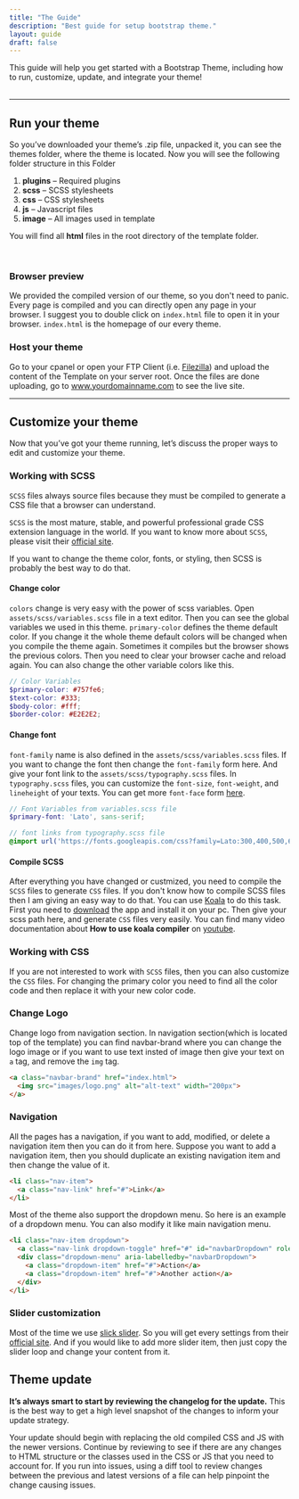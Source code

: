 ```yaml
---
title: "The Guide"
description: "Best guide for setup bootstrap theme."
layout: guide
draft: false
---
```


This guide will help you get started with a Bootstrap Theme, including how to run, customize, update, and integrate your theme!
<br>
<br>
<hr>

## Run your theme
So you’ve downloaded your theme’s .zip file, unpacked it, you can see the themes folder, where the theme is located. Now you will see the following folder structure in this Folder

1. **plugins** – Required plugins
2. **scss** – SCSS stylesheets
2. **css** – CSS stylesheets
3. **js** – Javascript files
4. **image** – All images used in template

You will find all **html** files in the root directory of the template folder.

<br>

### Browser preview
We provided the compiled version of our theme, so you don't need to panic. Every page is compiled and you can directly open any page in your browser. I suggest you to double click on `index.html` file to open it in your browser. `index.html` is the homepage of our every theme.

### Host your theme
Go to your cpanel or open your FTP Client (i.e. [Filezilla](https://sourceforge.net/projects/filezilla/files/)) and upload the content of the Template on your server root. Once the files are done uploading, go to www.yourdomainname.com to see the live site.

<hr>

## Customize your theme
Now that you’ve got your theme running, let’s discuss the proper ways to edit and customize your theme.

### Working with SCSS
`SCSS` files always source files because they must be compiled to generate a CSS file that a browser can understand.

`SCSS` is the most mature, stable, and powerful professional grade CSS extension language in the world. If you want to know more about `SCSS`, please visit their [official site](https://sass-lang.com/).

If you want to change the theme color, fonts, or styling, then SCSS is probably the best way to do that. 

#### Change color
`colors` change is very easy with the power of scss variables. Open `assets/scss/variables.scss` file in a text editor. Then you can see the global variables we used in this theme. `primary-color` defines the theme default color. If you change it the whole theme default colors will be changed when you compile the theme again. Sometimes it compiles but the browser shows the previous colors. Then you need to clear your browser cache and reload again. You can also change the other variable colors like this.

```scss
// Color Variables
$primary-color: #757fe6;
$text-color: #333;
$body-color: #fff;
$border-color: #E2E2E2;
```

#### Change font
`font-family` name is also defined in the `assets/scss/variables.scss` files. If you want to change the font then change the `font-family` form here. And give your font link to the `assets/scss/typography.scss` files. In `typography.scss` files, you can customize the `font-size`, `font-weight`, and `lineheight` of your texts. You can get more `font-face` form [here](https://fonts.google.com/).

```scss
// Font Variables from variables.scss file
$primary-font: 'Lato', sans-serif;

// font links from typography.scss file
@import url('https://fonts.googleapis.com/css?family=Lato:300,400,500,600,700,800&display=swap');
```
#### Compile SCSS
After everything you have changed or custmized, you need to compile the `SCSS` files to generate `CSS` files.
If you don't know how to compile SCSS files then I am giving an easy way to do that. You can use [Koala](http://koala-app.com/) to do this task. First you need to [download](http://koala-app.com/) the app and install it on your pc. Then give your scss path here, and generate `CSS` files very easily. You can find many video documentation about **How to use koala compiler** on [youtube](https://youtube.com).

### Working with CSS
If you are not interested to work with `SCSS` files, then you can also customize the `CSS` files. For changing the primary color you need to find all the color code and then replace it with your new color code.


### Change Logo
Change logo from navigation section. In navigation section(which is located top of the template) you can find navbar-brand where you can change the logo image or if you want to use text insted of image then give your text on `a` tag, and remove the `img` tag.

```html
<a class="navbar-brand" href="index.html">
  <img src="images/logo.png" alt="alt-text" width="200px">
</a>
```

### Navigation
All the pages has a navigation, if you want to add, modified, or delete a navigation item then you can do it from here. Suppose you want to add a navigation item, then you should duplicate an existing navigation item and then change the value of it.

```html
<li class="nav-item">
  <a class="nav-link" href="#">Link</a>
</li>
```

Most of the theme also support the dropdown menu. So here is an example of a dropdown menu. You can also modify it like main navigation menu.

```html
<li class="nav-item dropdown">
  <a class="nav-link dropdown-toggle" href="#" id="navbarDropdown" role="button" data-toggle="dropdown" aria-haspopup="true" aria-expanded="false">Dropdown</a>
  <div class="dropdown-menu" aria-labelledby="navbarDropdown">
    <a class="dropdown-item" href="#">Action</a>
    <a class="dropdown-item" href="#">Another action</a>
  </div>
</li>
```
### Slider customization
Most of the time we use [slick slider](https://kenwheeler.github.io/slick/). So you will get every settings from their [official site](https://kenwheeler.github.io/slick/). And if you would like to add more slider item, then just copy the slider loop and change your content from it.

## Theme update
**It’s always smart to start by reviewing the changelog for the update.** This is the best way to get a high level snapshot of the changes to inform your update strategy.

Your update should begin with replacing the old compiled CSS and JS with the newer versions. Continue by reviewing to see if there are any changes to HTML structure or the classes used in the CSS or JS that you need to account for. If you run into issues, using a diff tool to review changes between the previous and latest versions of a file can help pinpoint the change causing issues.